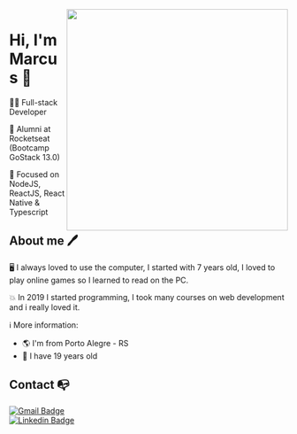 <img align="right" width="400" height="400" src="https://i.imgur.com/7GQmWjV.jpg">


# Hi, I'm Marcus 👋

:man_technologist: Full-stack Developer

🚀 Alumni at Rocketseat (Bootcamp GoStack 13.0)

🎯 Focused on NodeJS, ReactJS, React Native & Typescript

## About me 🖊

🖥 I always loved to use the computer, I started with 7 years old, I loved to play online games so I learned to read on the PC.

💥 In 2019 I started programming, I took many courses on web development and i really loved it.

ℹ More information:
- :earth_americas: I'm from Porto Alegre - RS
- :boy: I have 19 years old


## Contact :mailbox_with_no_mail:

[![Gmail Badge](https://img.shields.io/badge/-MarcusGonçalves-c14438?style=flat-square&logo=Gmail&logoColor=white&link=mailto:marcus-goncalves@outlook.com.br)](mailto:marcus-goncalves@outlook.com.br) <br>
[![Linkedin Badge](https://img.shields.io/badge/-MarcusGonçalves-blue?style=flat-square&logo=Linkedin&logoColor=white&link=https://www.linkedin.com/in/marcusgoncalvess/)](https://www.linkedin.com/in/marcusgoncalvess/) 
